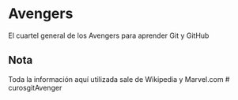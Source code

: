# Avengers

El cuartel general de los Avengers para aprender Git y GitHub

## Nota
Toda la información aquí utilizada sale de Wikipedia y Marvel.com
#   c u r o s g i t A v e n g e r  
 